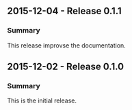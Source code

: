 ## 2015-12-04 - Release 0.1.1
### Summary

This release improvse the documentation.

## 2015-12-02 - Release 0.1.0
### Summary

This is the initial release.
